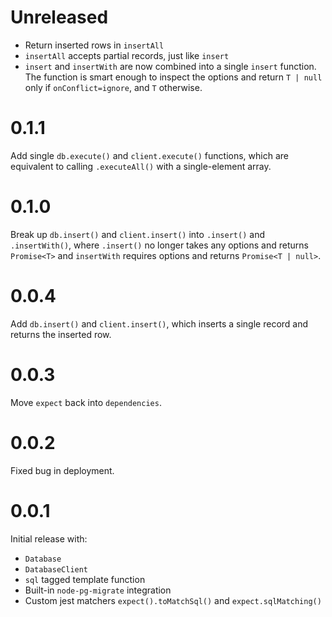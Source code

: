 # Unreleased

* Return inserted rows in `insertAll`
* `insertAll` accepts partial records, just like `insert`
* `insert` and `insertWith` are now combined into a single `insert` function. The function is smart enough to inspect the options and return `T | null` only if `onConflict=ignore`, and `T` otherwise.

# 0.1.1

Add single `db.execute()` and `client.execute()` functions, which are equivalent to calling `.executeAll()` with a single-element array.

# 0.1.0

Break up `db.insert()` and `client.insert()` into `.insert()` and `.insertWith()`, where `.insert()` no longer takes any options and returns `Promise<T>` and `insertWith` requires options and returns `Promise<T | null>`.

# 0.0.4

Add `db.insert()` and `client.insert()`, which inserts a single record and
returns the inserted row.

# 0.0.3

Move `expect` back into `dependencies`.

# 0.0.2

Fixed bug in deployment.

# 0.0.1

Initial release with:

* `Database`
* `DatabaseClient`
* `sql` tagged template function
* Built-in `node-pg-migrate` integration
* Custom jest matchers `expect().toMatchSql()` and `expect.sqlMatching()`
